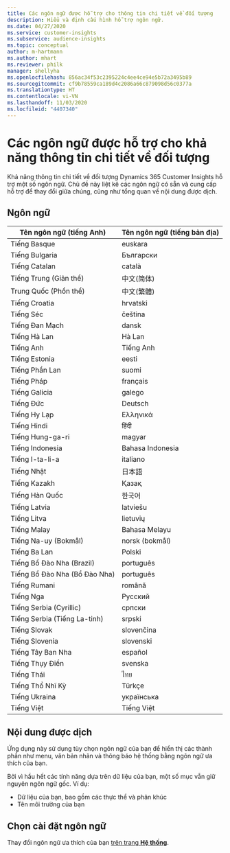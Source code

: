 ```yaml
---
title: Các ngôn ngữ được hỗ trợ cho thông tin chi tiết về đối tượng
description: Hiểu và định cấu hình hỗ trợ ngôn ngữ.
ms.date: 04/27/2020
ms.service: customer-insights
ms.subservice: audience-insights
ms.topic: conceptual
author: m-hartmann
ms.author: mhart
ms.reviewer: philk
manager: shellyha
ms.openlocfilehash: 856ac34f53c2395224c4ee4ce94e5b72a3495b89
ms.sourcegitcommit: cf9b78559ca189d4c2086a66c879098d56c0377a
ms.translationtype: HT
ms.contentlocale: vi-VN
ms.lasthandoff: 11/03/2020
ms.locfileid: "4407340"
---
```

# <a name="supported-languages-for-audience-insights-capability"></a>Các ngôn ngữ được hỗ trợ cho khả năng thông tin chi tiết về đối tượng

Khả năng thông tin chi tiết về đối tượng Dynamics 365 Customer Insights hỗ trợ một số ngôn ngữ. Chủ đề này liệt kê các ngôn ngữ có sẵn và cung cấp hỗ trợ để thay đổi giữa chúng, cũng như tổng quan về nội dung được dịch.

## <a name="languages"></a>Ngôn ngữ

| Tên ngôn ngữ (tiếng Anh)|  Tên ngôn ngữ (tiếng bản địa) |
| ------------- | ------------- |
| Tiếng Basque | euskara |
| Tiếng Bulgaria | Български |
| Tiếng Catalan | català |
| Tiếng Trung (Giản thể) | 中文(简体) |
| Trung Quốc (Phồn thể) | 中文(繁體) |
| Tiếng Croatia | hrvatski |
| Tiếng Séc | čeština |
| Tiếng Đan Mạch | dansk |
| Tiếng Hà Lan | Hà Lan |
| Tiếng Anh | Tiếng Anh |
| Tiếng Estonia | eesti |
| Tiếng Phần Lan | suomi |
| Tiếng Pháp | français |
| Tiếng Galicia | galego |
| Tiếng Đức | Deutsch |
| Tiếng Hy Lạp | Ελληνικά |
| Tiếng Hindi | हिंदी |
| Tiếng Hung-ga-ri | magyar |
| Tiếng Indonesia | Bahasa Indonesia |
| Tiếng I-ta-li-a | italiano |
| Tiếng Nhật | 日本語 |
| Tiếng Kazakh | Қазақ |
| Tiếng Hàn Quốc | 한국어 |
| Tiếng Latvia | latviešu |
| Tiếng Litva | lietuvių |
| Tiếng Malay | Bahasa Melayu |
| Tiếng Na-uy (Bokmål) | norsk (bokmål) |
| Tiếng Ba Lan | Polski |
| Tiếng Bồ Đào Nha (Brazil) | português |
| Tiếng Bồ Đào Nha (Bồ Đào Nha) | português |
| Tiếng Rumani | română |
| Tiếng Nga | Русский |
| Tiếng Serbia (Cyrillic) | српски |
| Tiếng Serbia (Tiếng La-tinh) | srpski |
| Tiếng Slovak | slovenčina |
| Tiếng Slovenia | slovenski |
| Tiếng Tây Ban Nha | español |
| Tiếng Thụy Điển | svenska |
| Tiếng Thái | ไทย |
| Tiếng Thổ Nhĩ Kỳ | Türkçe |
| Tiếng Ukraina | українська |
| Tiếng Việt | Tiếng Việt |

## <a name="whats-translated"></a>Nội dung được dịch

Ứng dụng này sử dụng tùy chọn ngôn ngữ của bạn để hiển thị các thành phần như menu, văn bản nhãn và thông báo hệ thống bằng ngôn ngữ ưa thích của bạn.

Bởi vì hầu hết các tính năng dựa trên dữ liệu của bạn, một số mục vẫn giữ nguyên ngôn ngữ gốc. Ví dụ:

- Dữ liệu của bạn, bao gồm các thực thể và phân khúc
- Tên môi trường của bạn

## <a name="choose-your-language-settings"></a>Chọn cài đặt ngôn ngữ  

Thay đổi ngôn ngữ ưa thích của bạn [trên trang **Hệ thống**](system.md).
